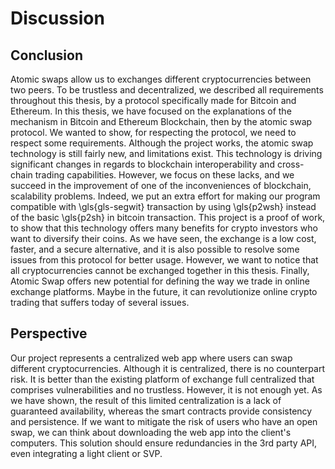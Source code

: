 # Discussion

## Conclusion

Atomic swaps allow us to exchanges different cryptocurrencies between two peers. To be trustless and decentralized, we described all requirements throughout this thesis, by a protocol specifically made for Bitcoin and Ethereum. In this thesis, we have focused on the explanations of the mechanism in Bitcoin and Ethereum Blockchain, then by the atomic swap protocol. We wanted to show, for respecting the protocol, we need to respect some requirements. Although the project works, the atomic swap technology is still fairly new, and limitations exist. This technology is driving significant changes in regards to blockchain interoperability and cross-chain trading capabilities. However, we focus on these lacks, and we succeed in the improvement of one of the inconveniences of blockchain,  scalability problems. Indeed, we put an extra effort for making our program compatible with \gls{gls-segwit} transaction by using \gls{p2wsh} instead of the basic \gls{p2sh} in bitcoin transaction.
This project is a proof of work, to show that this technology offers many benefits for crypto investors who want to diversify their coins. As we have seen, the exchange is a low cost, faster, and a secure alternative, and it is also possible to resolve some issues from this protocol for better usage. However, we want to notice that all cryptocurrencies cannot be exchanged together in this thesis. Finally, Atomic Swap offers new potential for defining the way we trade in online exchange platforms. Maybe in the future, it can revolutionize online crypto trading that suffers today of several issues. 


## Perspective

Our project represents a centralized web app where users can swap different cryptocurrencies. Although it is centralized, there is no counterpart risk.  It is better than the existing platform of exchange full centralized that comprises vulnerabilities and no trustless. However, it is not enough yet. As we have shown, the result of this limited centralization is a lack of guaranteed availability, whereas the smart contracts provide consistency and persistence. If we want to mitigate the risk of users who have an open swap, we can think about downloading the web app into the client's computers. This solution should ensure redundancies in the 3rd party API, even integrating a light client or SVP.

